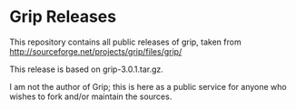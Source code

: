# Grip Releases

This repository contains all public releases of grip, taken from
<http://sourceforge.net/projects/grip/files/grip/>

This release is based on grip-3.0.1.tar.gz.

I am not the author of Grip; this is here as a public service for
anyone who wishes to fork and/or maintain the sources.

